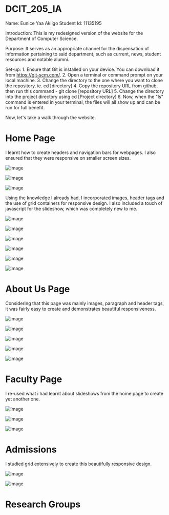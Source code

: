 # DCIT_205_IA

Name: Eunice Yaa Akligo
Student Id: 11135195

Introduction: This is my redesigned version of the website for the Department of Computer Science. 

Purpose: It serves as an appropriate channel for the dispensation of information pertaining to said department, such as current, news, student resources and notable alumni.

Set-up: 1. Ensure that Git is installed on your device. You can download it from https://git-scm.com/.
2. Open a terminal or command prompt on your local machine.
3. Change the directory to the one where you want to clone the repository. ie. cd [directory]
4. Copy the repository URL from github, then run this command - git clone [repository URL]
5. Change the directory into the project directory using cd [Project directory]
6. Now, when the "ls" command is entered in your terminal, the files will all show up and can be run for full benefit.

Now, let's take a walk through the website.

# Home Page

I learnt how to create headers and navigation bars for webpages. I also ensured that they were responsive on smaller screen sizes.

![image](https://github.com/euniceongithub/DCIT_205_IA/assets/132356850/90e74a5a-216d-4169-bcee-c13814a8ac59)

![image](https://github.com/euniceongithub/DCIT_205_IA/assets/132356850/55585ff9-2524-43ce-9d0c-a8759e1a7b2d)

![image](https://github.com/euniceongithub/DCIT_205_IA/assets/132356850/f3ce6986-0f05-4457-b611-2232f2143129)

Using the knowledge I already had, I incorporated images, header tags and the use of grid containers for responsive design. I also included a touch of javascript for the slideshow, which was completely new to me.

![image](https://github.com/euniceongithub/DCIT_205_IA/assets/132356850/759f8de4-8edc-4ecc-bc75-d113fd3002f2)


![image](https://github.com/euniceongithub/DCIT_205_IA/assets/132356850/9d5a0736-c4b9-4828-b180-657bc432dc61)


![image](https://github.com/euniceongithub/DCIT_205_IA/assets/132356850/cfe45a29-6a33-4811-8e7b-71ccc3e30c4b)


![image](https://github.com/euniceongithub/DCIT_205_IA/assets/132356850/389b4601-186a-461f-b918-3347dc75b3dd)

![image](https://github.com/euniceongithub/DCIT_205_IA/assets/132356850/35d40112-dc7e-43be-b80f-f516b8e4b2b2)

![image](https://github.com/euniceongithub/DCIT_205_IA/assets/132356850/3bb1f8bd-9544-4f52-a818-d097b357ba6e)

# About Us Page
Considering that this page was mainly images, paragraph and header tags, it was fairly easy to create and demonstrates beautiful responsiveness.

![image](https://github.com/euniceongithub/DCIT_205_IA/assets/132356850/c94e1a05-bbbd-4084-a8a7-23f29dea2d11)

![image](https://github.com/euniceongithub/DCIT_205_IA/assets/132356850/bd653ecb-cd32-4043-8760-4a2efc31da23)

![image](https://github.com/euniceongithub/DCIT_205_IA/assets/132356850/f7aedf22-880b-4607-8d7c-82662310bc7c)

![image](https://github.com/euniceongithub/DCIT_205_IA/assets/132356850/c755176d-06f6-4a0a-9b4d-d6b5e126916f)


![image](https://github.com/euniceongithub/DCIT_205_IA/assets/132356850/46849217-83eb-4b24-a934-8cf9e4b0c167)


# Faculty Page
I re-used what i had learnt about slideshows from the home page to create yet another one.


![image](https://github.com/euniceongithub/DCIT_205_IA/assets/132356850/4db03ad8-41b7-4f57-987a-9493a3050563)

![image](https://github.com/euniceongithub/DCIT_205_IA/assets/132356850/13fa79fe-d4ab-467e-b8e9-ed5e93c29499)

![image](https://github.com/euniceongithub/DCIT_205_IA/assets/132356850/9d7296ec-9aab-4e96-82e5-2a730b684ee1)


# Admissions
I studied grid extensively to create this beautifully responsive design.

![image](https://github.com/euniceongithub/DCIT_205_IA/assets/132356850/57753a7c-f92f-4265-bbb5-593a2e2e2672)

![image](https://github.com/euniceongithub/DCIT_205_IA/assets/132356850/e00b1329-3ddd-4071-a88a-adcc5b31d4cb)

# Research Groups
















